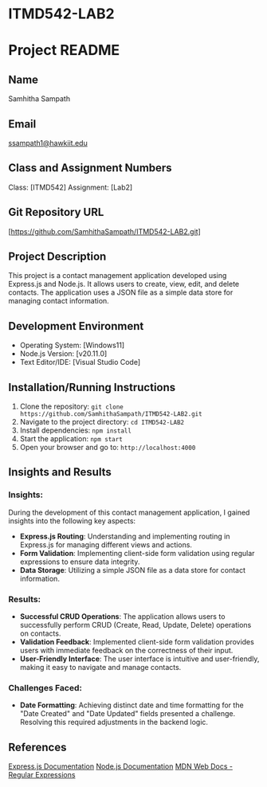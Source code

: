 # ITMD542-LAB2
# Project README

## Name
Samhitha Sampath

## Email
ssampath1@hawkiit.edu

## Class and Assignment Numbers
Class: [ITMD542]
Assignment: [Lab2]

## Git Repository URL
[https://github.com/SamhithaSampath/ITMD542-LAB2.git]

## Project Description
This project is a contact management application developed using Express.js and Node.js. It allows users to create, view, edit, and delete contacts. The application uses a JSON file as a simple data store for managing contact information.

## Development Environment
- Operating System: [Windows11]
- Node.js Version: [v20.11.0]
- Text Editor/IDE: [Visual Studio Code]

## Installation/Running Instructions
1. Clone the repository: `git clone https://github.com/SamhithaSampath/ITMD542-LAB2.git`
2. Navigate to the project directory: `cd ITMD542-LAB2`
3. Install dependencies: `npm install`
4. Start the application: `npm start`
5. Open your browser and go to: `http://localhost:4000`

## Insights and Results

### Insights:
During the development of this contact management application, I gained insights into the following key aspects:
- **Express.js Routing**: Understanding and implementing routing in Express.js for managing different views and actions.
- **Form Validation**: Implementing client-side form validation using regular expressions to ensure data integrity.
- **Data Storage**: Utilizing a simple JSON file as a data store for contact information.

### Results:
- **Successful CRUD Operations**: The application allows users to successfully perform CRUD (Create, Read, Update, Delete) operations on contacts.
- **Validation Feedback**: Implemented client-side form validation provides users with immediate feedback on the correctness of their input.
- **User-Friendly Interface**: The user interface is intuitive and user-friendly, making it easy to navigate and manage contacts.

### Challenges Faced:
- **Date Formatting**: Achieving distinct date and time formatting for the "Date Created" and "Date Updated" fields presented a challenge. Resolving this required adjustments in the backend logic.

## References
[Express.js Documentation](https://expressjs.com/)
[Node.js Documentation](https://nodejs.org/)
[MDN Web Docs - Regular Expressions](https://developer.mozilla.org/en-US/docs/Web/JavaScript/Guide/Regular_Expressions)